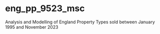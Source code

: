 # eng_pp_9523_msc
Analysis and Modelling of England Property Types sold between January 1995 and November 2023
